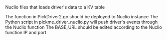 Nuclio files that loads driver's data to a KV table

The function in PickDriver2.go should be deployed to Nuclio instance
The Python script in pickme_driver_nuclio.py will push driver's events through the Nuclio function
  The BASE_URL should be edited according to the Nuclio function IP and port
